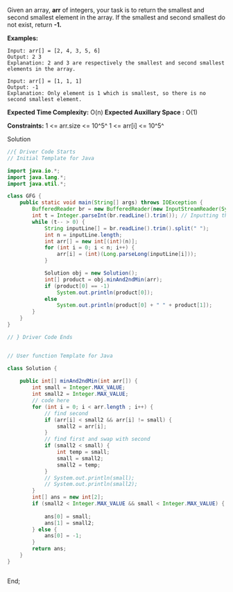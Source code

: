 Given an array, **arr** of integers, your task is to return the smallest and second smallest element in the array. If the smallest and second smallest do not exist, return **-1.**

**Examples:**

```
Input: arr[] = [2, 4, 3, 5, 6]
Output: 2 3 
Explanation: 2 and 3 are respectively the smallest and second smallest elements in the array.
```

```
Input: arr[] = [1, 1, 1]
Output: -1
Explanation: Only element is 1 which is smallest, so there is no second smallest element.
```

**Expected Time Complexity:** O(n)
 **Expected Auxillary Space** **:** O(1)

**Constraints:**
1 <= arr.size <= 10^5^
1 <= arr[i] <= 10^5^


Solution

```java
//{ Driver Code Starts
// Initial Template for Java

import java.io.*;
import java.lang.*;
import java.util.*;

class GFG {
    public static void main(String[] args) throws IOException {
        BufferedReader br = new BufferedReader(new InputStreamReader(System.in));
        int t = Integer.parseInt(br.readLine().trim()); // Inputting the testcases
        while (t-- > 0) {
            String inputLine[] = br.readLine().trim().split(" ");
            int n = inputLine.length;
            int arr[] = new int[(int)(n)];
            for (int i = 0; i < n; i++) {
                arr[i] = (int)(Long.parseLong(inputLine[i]));
            }

            Solution obj = new Solution();
            int[] product = obj.minAnd2ndMin(arr);
            if (product[0] == -1)
                System.out.println(product[0]);
            else
                System.out.println(product[0] + " " + product[1]);
        }
    }
}

// } Driver Code Ends


// User function Template for Java

class Solution {
  
    public int[] minAnd2ndMin(int arr[]) {
        int small = Integer.MAX_VALUE;
        int small2 = Integer.MAX_VALUE;
        // code here
        for (int i = 0; i < arr.length ; i++) {
            // find second
            if (arr[i] < small2 && arr[i] != small) {
                small2 = arr[i];
            }
            // find first and swap with second
            if (small2 < small) {
                int temp = small;
                small = small2;
                small2 = temp;
            }
            // System.out.println(small);
            // System.out.println(small2);
        }
        int[] ans = new int[2];
        if (small2 < Integer.MAX_VALUE && small < Integer.MAX_VALUE) {
      
            ans[0] = small;
            ans[1] = small2;
        } else {
            ans[0] = -1;
        }
        return ans;
    }
}



```

End;
